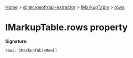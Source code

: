 [Home](./index) &gt; [@microsoft/api-extractor](./api-extractor.md) &gt; [IMarkupTable](./api-extractor.imarkuptable.md) &gt; [rows](./api-extractor.imarkuptable.rows.md)

# IMarkupTable.rows property


**Signature:**
```javascript
rows: IMarkupTableRow[]
```
